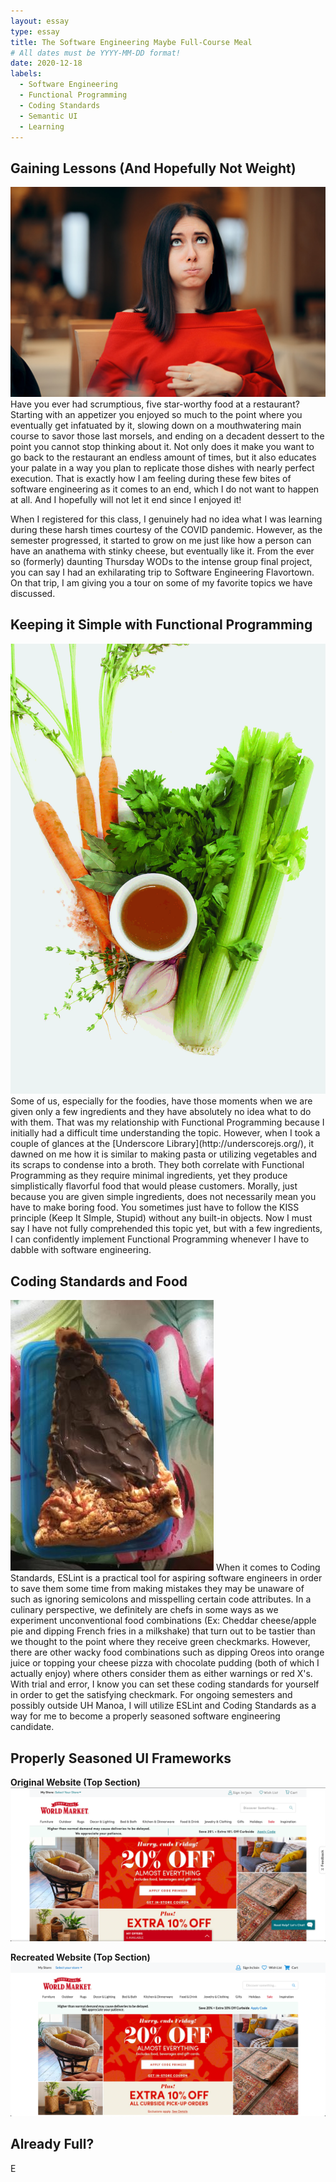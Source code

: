 ```yaml
---
layout: essay
type: essay
title: The Software Engineering Maybe Full-Course Meal
# All dates must be YYYY-MM-DD format!
date: 2020-12-18
labels:
  - Software Engineering
  - Functional Programming
  - Coding Standards
  - Semantic UI
  - Learning
---
```


## Gaining Lessons (And Hopefully Not Weight)
<img class="ui medium right floated image" src="../images/full.jpg">
Have you ever had scrumptious, five star-worthy food at a restaurant?  Starting with an appetizer you enjoyed so much to the point where you eventually get infatuated by it, slowing down on a mouthwatering main course to savor those last morsels, and ending on a decadent dessert to the point you cannot stop thinking about it.  Not only does it make you want to go back to the restaurant an endless amount of times, but it also educates your palate in a way you plan to replicate those dishes with nearly perfect execution.  That is exactly how I am feeling during these few bites of software engineering as it comes to an end, which I do not want to happen at all.  And I hopefully will not let it end since I enjoyed it!

When I registered for this class, I genuinely had no idea what I was learning during these harsh times courtesy of the COVID pandemic.  However, as the semester progressed, it started to grow on me just like how a person can have an anathema with stinky cheese, but eventually like it.  From the ever so (formerly) daunting Thursday WODs to the intense group final project, you can say I had an exhilarating trip to Software Engineering Flavortown.  On that trip, I am giving you a tour on some of my favorite topics we have discussed.

## Keeping it Simple with Functional Programming
<img class="ui small left floated image" src="../images/broth.jpg">
Some of us, especially for the foodies, have those moments when we are given only a few ingredients and they have absolutely no idea what to do with them.  That was my relationship with Functional Programming because I initially had a difficult time understanding the topic.  However, when I took a couple of glances at the [Underscore Library](http://underscorejs.org/), it dawned on me how it is similar to making pasta or utilizing vegetables and its scraps to condense into a broth.  They both correlate with Functional Programming as they require minimal ingredients, yet they produce simplistically flavorful food that would please customers.  Morally, just because you are given simple ingredients, does not necessarily mean you have to make boring food.  You sometimes just have to follow the KISS principle (Keep It SImple, Stupid) without any built-in objects.  Now I must say I have not fully comprehended this topic yet, but with a few ingredients, I can confidently implement Functional Programming whenever I have to dabble with software engineering.

## Coding Standards and Food
<img class="ui medium right floated image" src="../images/pizza.jpg">
When it comes to Coding Standards, ESLint is a practical tool for aspiring software engineers in order to save them some time from making mistakes they may be unaware of such as ignoring semicolons and misspelling certain code attributes.  In a culinary perspective, we definitely are chefs in some ways as we experiment unconventional food combinations (Ex: Cheddar cheese/apple pie and dipping French fries in a milkshake) that turn out to be tastier than we thought to the point where they receive green checkmarks.  However, there are other wacky food combinations such as dipping Oreos into orange juice or topping your cheese pizza with chocolate pudding (both of which I actually enjoy) where others consider them as either warnings or red X's.  With trial and error, I know you can set these coding standards for yourself in order to get the satisfying checkmark.  For ongoing semesters and possibly outside UH Manoa, I will utilize ESLint and Coding Standards as a way for me to become a properly seasoned software engineering candidate.

## Properly Seasoned UI Frameworks
**Original Website (Top Section)**
<img class="ui huge centered image" src="../images/original_top.png">

**Recreated Website (Top Section)**
<img class="ui huge centered image" src="../images/recreation_top.png">

## Already Full?
E
<br>
